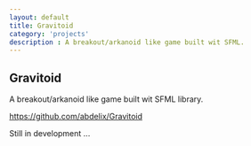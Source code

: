 ```yaml
---
layout: default
title: Gravitoid
category: 'projects'
description : A breakout/arkanoid like game built wit SFML.
---
```

## Gravitoid
A breakout/arkanoid like game built wit SFML library.

https://github.com/abdelix/Gravitoid

Still in development ... 


